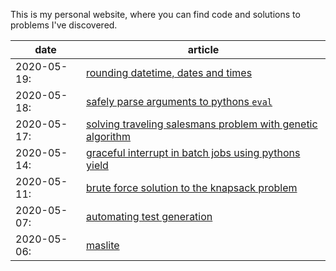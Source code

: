 This is my personal website, where you can find code and solutions to problems I've discovered.

date | article 
---|---
2020-05-19:| [rounding datetime, dates and times](content/rounding-dates-and-times/index.html)
2020-05-18:| [safely parse arguments to pythons `eval`](content/safely-parse-arguments-to-eval/index.html)
2020-05-17:| [solving traveling salesmans problem with genetic algorithm](content/solving-traveling-salesmans-problem-with-genetic-algorithm/index.html) 
2020-05-14:| [graceful interrupt in batch jobs using pythons yield](content/graceful-interrupt-in-batch-jobs-using-pythons-yield/index.html) 
2020-05-11:| [brute force solution to the knapsack problem](content/brute-force-solution-to-the-knapsack-problem/index.html) 
2020-05-07:| [automating test generation](content/automating-test-generation/index.html) 
2020-05-06:| [maslite](content/maslite/index.html) 
